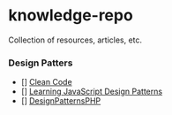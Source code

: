 # knowledge-repo
Collection of resources, articles, etc. 

### Design Patters
- [] [Clean Code](https://www.amazon.com/Clean-Code-Handbook-Software-Craftsmanship/dp/0132350882)
- [] [Learning JavaScript Design Patterns](https://addyosmani.com/resources/essentialjsdesignpatterns/book/)
- [] [DesignPatternsPHP](https://designpatternsphp.readthedocs.io/en/latest/)
